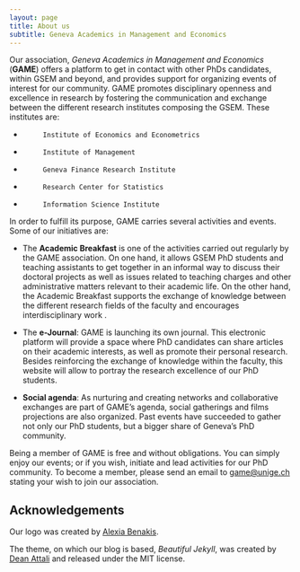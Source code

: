 ```yaml
---
layout: page
title: About us
subtitle: Geneva Academics in Management and Economics
---
```


Our association, *Geneva Academics in Management and Economics* (**GAME**) offers a platform to get in contact with other PhDs candidates, within GSEM and beyond, and provides support for organizing events of interest for our community.  GAME promotes disciplinary openness and excellence in research by fostering the communication and exchange between the different research institutes composing the GSEM. These institutes are:
 
-          Institute of Economics and Econometrics
-          Institute of Management
-          Geneva Finance Research Institute
-          Research Center for Statistics
-          Information Science Institute
 
In order to fulfill its purpose, GAME carries several activities and events. Some of our initiatives are:
 
 - The **Academic Breakfast** is one of the activities carried out regularly by the GAME association. On one hand, it allows GSEM PhD students and teaching assistants to get together in an informal way to discuss their doctoral projects as well as issues related to teaching charges and other administrative matters relevant to their academic life. On the other hand, the Academic Breakfast supports the exchange of knowledge between the different research fields of the faculty and encourages interdisciplinary work .
 
 - The **e-Journal**: GAME is launching its own journal. This electronic platform will provide a space where PhD candidates can share articles on their academic interests, as well as promote their personal research. Besides reinforcing the exchange of knowledge within the faculty, this website will allow to portray the research excellence of our PhD students.
 
 - **Social agenda**: As nurturing and creating networks and collaborative exchanges are part of GAME’s agenda, social gatherings and films projections are also organized. Past events have succeeded to gather not only our PhD students, but a bigger share of Geneva’s PhD community.
 
Being a member of GAME is free and without obligations. You can simply enjoy our events; or if you wish, initiate and lead activities for our PhD community. To become a member, please send an email to [game@unige.ch](mailto:game@unige.ch) stating your wish to join our association. 

## Acknowledgements

Our logo was created by [Alexia Benakis](https://alexiabenakis.com/).

The theme, on which our blog is based, *Beautiful Jekyll*, was created by [Dean Attali](http://deanattali.com) and released under the MIT license.